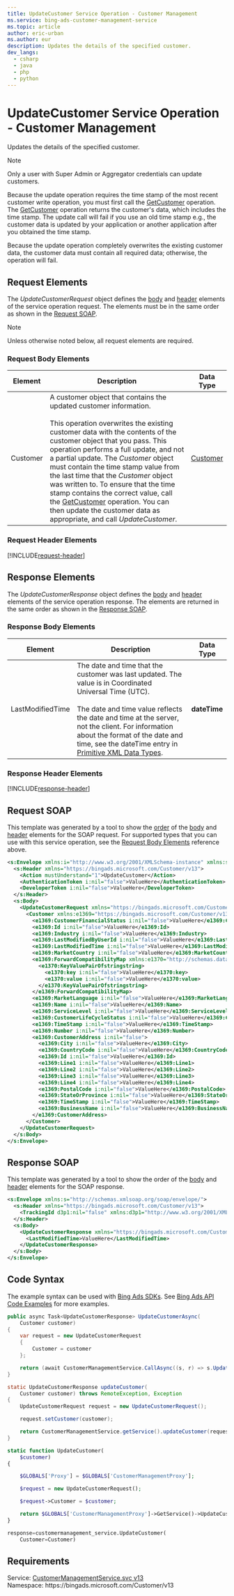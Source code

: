 ```yaml
---
title: UpdateCustomer Service Operation - Customer Management
ms.service: bing-ads-customer-management-service
ms.topic: article
author: eric-urban
ms.author: eur
description: Updates the details of the specified customer.
dev_langs: 
  - csharp
  - java
  - php
  - python
---
```

# UpdateCustomer Service Operation - Customer Management
Updates the details of the specified customer.  

> [!NOTE]
> Only a user with Super Admin or Aggregator credentials can update customers. 

Because the update operation requires the time stamp of the most recent customer write operation, you must first call the [GetCustomer](getcustomer.md) operation. The [GetCustomer](getcustomer.md) operation returns the customer's data, which includes the time stamp. The update call will fail if you use an old time stamp e.g., the customer data is updated by your application or another application after you obtained the time stamp. 

Because the update operation completely overwrites the existing customer data, the customer data must contain all required data; otherwise, the operation will fail.

## <a name="request"></a>Request Elements
The *UpdateCustomerRequest* object defines the [body](#request-body) and [header](#request-header) elements of the service operation request. The elements must be in the same order as shown in the [Request SOAP](#request-soap). 

> [!NOTE]
> Unless otherwise noted below, all request elements are required.

### <a name="request-body"></a>Request Body Elements

|Element|Description|Data Type|
|-----------|---------------|-------------|
|<a name="customer"></a>Customer|A customer object that contains the updated customer information.<br/><br/>This operation overwrites the existing customer data with the contents of the customer object that you pass. This operation performs a full update, and not a partial update. The *Customer* object must contain the time stamp value from the last time that the *Customer* object was written to. To ensure that the time stamp contains the correct value, call the [GetCustomer](getcustomer.md) operation. You can then update the customer data as appropriate, and call *UpdateCustomer*.|[Customer](customer.md)|

### <a name="request-header"></a>Request Header Elements
[!INCLUDE[request-header](./includes/request-header.md)]

## <a name="response"></a>Response Elements
The *UpdateCustomerResponse* object defines the [body](#response-body) and [header](#response-header) elements of the service operation response. The elements are returned in the same order as shown in the [Response SOAP](#response-soap).

### <a name="response-body"></a>Response Body Elements

|Element|Description|Data Type|
|-----------|---------------|-------------|
|<a name="lastmodifiedtime"></a>LastModifiedTime|The date and time that the customer was last updated. The value is in Coordinated Universal Time (UTC).<br/><br/>The date and time value reflects the date and time at the server, not the client. For information about the format of the date and time, see the dateTime entry in [Primitive XML Data Types](https://go.microsoft.com/fwlink/?linkid=859198).|**dateTime**|

### <a name="response-header"></a>Response Header Elements
[!INCLUDE[response-header](./includes/response-header.md)]

## <a name="request-soap"></a>Request SOAP
This template was generated by a tool to show the [order](../guides/services-protocol.md#element-order) of the [body](#request-body) and [header](#request-header) elements for the SOAP request. For supported types that you can use with this service operation, see the [Request Body Elements](#request-header) reference above.

```xml
<s:Envelope xmlns:i="http://www.w3.org/2001/XMLSchema-instance" xmlns:s="http://schemas.xmlsoap.org/soap/envelope/">
  <s:Header xmlns="https://bingads.microsoft.com/Customer/v13">
    <Action mustUnderstand="1">UpdateCustomer</Action>
    <AuthenticationToken i:nil="false">ValueHere</AuthenticationToken>
    <DeveloperToken i:nil="false">ValueHere</DeveloperToken>
  </s:Header>
  <s:Body>
    <UpdateCustomerRequest xmlns="https://bingads.microsoft.com/Customer/v13">
      <Customer xmlns:e1369="https://bingads.microsoft.com/Customer/v13/Entities" i:nil="false">
        <e1369:CustomerFinancialStatus i:nil="false">ValueHere</e1369:CustomerFinancialStatus>
        <e1369:Id i:nil="false">ValueHere</e1369:Id>
        <e1369:Industry i:nil="false">ValueHere</e1369:Industry>
        <e1369:LastModifiedByUserId i:nil="false">ValueHere</e1369:LastModifiedByUserId>
        <e1369:LastModifiedTime i:nil="false">ValueHere</e1369:LastModifiedTime>
        <e1369:MarketCountry i:nil="false">ValueHere</e1369:MarketCountry>
        <e1369:ForwardCompatibilityMap xmlns:e1370="http://schemas.datacontract.org/2004/07/System.Collections.Generic" i:nil="false">
          <e1370:KeyValuePairOfstringstring>
            <e1370:key i:nil="false">ValueHere</e1370:key>
            <e1370:value i:nil="false">ValueHere</e1370:value>
          </e1370:KeyValuePairOfstringstring>
        </e1369:ForwardCompatibilityMap>
        <e1369:MarketLanguage i:nil="false">ValueHere</e1369:MarketLanguage>
        <e1369:Name i:nil="false">ValueHere</e1369:Name>
        <e1369:ServiceLevel i:nil="false">ValueHere</e1369:ServiceLevel>
        <e1369:CustomerLifeCycleStatus i:nil="false">ValueHere</e1369:CustomerLifeCycleStatus>
        <e1369:TimeStamp i:nil="false">ValueHere</e1369:TimeStamp>
        <e1369:Number i:nil="false">ValueHere</e1369:Number>
        <e1369:CustomerAddress i:nil="false">
          <e1369:City i:nil="false">ValueHere</e1369:City>
          <e1369:CountryCode i:nil="false">ValueHere</e1369:CountryCode>
          <e1369:Id i:nil="false">ValueHere</e1369:Id>
          <e1369:Line1 i:nil="false">ValueHere</e1369:Line1>
          <e1369:Line2 i:nil="false">ValueHere</e1369:Line2>
          <e1369:Line3 i:nil="false">ValueHere</e1369:Line3>
          <e1369:Line4 i:nil="false">ValueHere</e1369:Line4>
          <e1369:PostalCode i:nil="false">ValueHere</e1369:PostalCode>
          <e1369:StateOrProvince i:nil="false">ValueHere</e1369:StateOrProvince>
          <e1369:TimeStamp i:nil="false">ValueHere</e1369:TimeStamp>
          <e1369:BusinessName i:nil="false">ValueHere</e1369:BusinessName>
        </e1369:CustomerAddress>
      </Customer>
    </UpdateCustomerRequest>
  </s:Body>
</s:Envelope>
```

## <a name="response-soap"></a>Response SOAP
This template was generated by a tool to show the order of the [body](#response-body) and [header](#response-header) elements for the SOAP response.

```xml
<s:Envelope xmlns:s="http://schemas.xmlsoap.org/soap/envelope/">
  <s:Header xmlns="https://bingads.microsoft.com/Customer/v13">
    <TrackingId d3p1:nil="false" xmlns:d3p1="http://www.w3.org/2001/XMLSchema-instance">ValueHere</TrackingId>
  </s:Header>
  <s:Body>
    <UpdateCustomerResponse xmlns="https://bingads.microsoft.com/Customer/v13">
      <LastModifiedTime>ValueHere</LastModifiedTime>
    </UpdateCustomerResponse>
  </s:Body>
</s:Envelope>
```

## <a name="example"></a>Code Syntax
The example syntax can be used with [Bing Ads SDKs](../guides/client-libraries.md). See [Bing Ads API Code Examples](../guides/code-examples.md) for more examples.
```csharp
public async Task<UpdateCustomerResponse> UpdateCustomerAsync(
	Customer customer)
{
	var request = new UpdateCustomerRequest
	{
		Customer = customer
	};

	return (await CustomerManagementService.CallAsync((s, r) => s.UpdateCustomerAsync(r), request));
}
```
```java
static UpdateCustomerResponse updateCustomer(
	Customer customer) throws RemoteException, Exception
{
	UpdateCustomerRequest request = new UpdateCustomerRequest();

	request.setCustomer(customer);

	return CustomerManagementService.getService().updateCustomer(request);
}
```
```php
static function UpdateCustomer(
	$customer)
{

	$GLOBALS['Proxy'] = $GLOBALS['CustomerManagementProxy'];

	$request = new UpdateCustomerRequest();

	$request->Customer = $customer;

	return $GLOBALS['CustomerManagementProxy']->GetService()->UpdateCustomer($request);
}
```
```python
response=customermanagement_service.UpdateCustomer(
	Customer=Customer)
```

## Requirements
Service: [CustomerManagementService.svc v13](https://clientcenter.api.bingads.microsoft.com/Api/CustomerManagement/v13/CustomerManagementService.svc)  
Namespace: https\://bingads.microsoft.com/Customer/v13  

